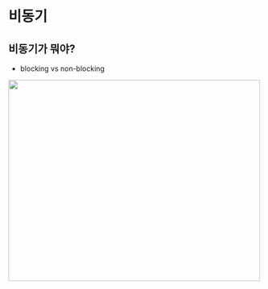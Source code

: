 # 비동기

## 비동기가 뭐야?
- blocking vs non-blocking

<img src="https://user-images.githubusercontent.com/87476435/142168836-9996e831-dd80-41fa-90ef-cfd0ef1be42c.png" width="500" height="400">

